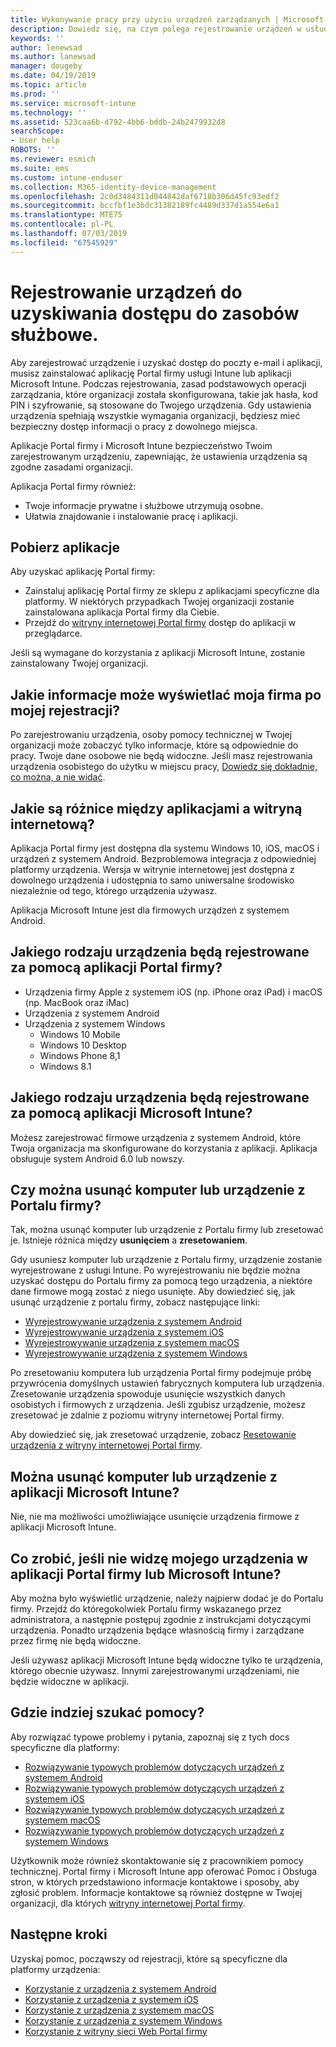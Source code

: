 ```yaml
---
title: Wykonywanie pracy przy użyciu urządzeń zarządzanych | Microsoft Docs
description: Dowiedz się, na czym polega rejestrowanie urządzeń w usłudze Intune w celu zarządzania nimi.
keywords: ''
author: lenewsad
ms.author: lanewsad
manager: dougeby
ms.date: 04/19/2019
ms.topic: article
ms.prod: ''
ms.service: microsoft-intune
ms.technology: ''
ms.assetid: 523caa6b-d792-4bb6-bddb-24b2479932d8
searchScope:
- User help
ROBOTS: ''
ms.reviewer: esmich
ms.suite: ems
ms.custom: intune-enduser
ms.collection: M365-identity-device-management
ms.openlocfilehash: 2c0d3484311d044842daf6718b306d45fc93edf2
ms.sourcegitcommit: bccfbf1e3bdc31382189fc4489d337d1a554e6a1
ms.translationtype: MTE75
ms.contentlocale: pl-PL
ms.lasthandoff: 07/03/2019
ms.locfileid: "67545929"
---
```

# <a name="enroll-device-for-access-to-work-or-school-resources"></a>Rejestrowanie urządzeń do uzyskiwania dostępu do zasobów służbowe.
Aby zarejestrować urządzenie i uzyskać dostęp do poczty e-mail i aplikacji, musisz zainstalować aplikację Portal firmy usługi Intune lub aplikacji Microsoft Intune. Podczas rejestrowania, zasad podstawowych operacji zarządzania, które organizacji została skonfigurowana, takie jak hasła, kod PIN i szyfrowanie, są stosowane do Twojego urządzenia. Gdy ustawienia urządzenia spełniają wszystkie wymagania organizacji, będziesz mieć bezpieczny dostęp informacji o pracy z dowolnego miejsca.  

Aplikacje Portal firmy i Microsoft Intune bezpieczeństwo Twoim zarejestrowanym urządzeniu, zapewniając, że ustawienia urządzenia są zgodne zasadami organizacji. 

Aplikacja Portal firmy również:  
* Twoje informacje prywatne i służbowe utrzymują osobne.  
* Ułatwia znajdowanie i instalowanie pracę i aplikacji.   

## <a name="get-the-apps"></a>Pobierz aplikacje
Aby uzyskać aplikację Portal firmy:

- Zainstaluj aplikację Portal firmy ze sklepu z aplikacjami specyficzne dla platformy. W niektórych przypadkach Twojej organizacji zostanie zainstalowana aplikacja Portal firmy dla Ciebie.  
- Przejdź do [witryny internetowej Portal firmy](https://go.microsoft.com/fwlink/?linkid=2010980) dostęp do aplikacji w przeglądarce.  

Jeśli są wymagane do korzystania z aplikacji Microsoft Intune, zostanie zainstalowany Twojej organizacji.  


## <a name="what-information-can-my-company-see-when-i-enroll"></a>Jakie informacje może wyświetlać moja firma po mojej rejestracji?
Po zarejestrowaniu urządzenia, osoby pomocy technicznej w Twojej organizacji może zobaczyć tylko informacje, które są odpowiednie do pracy. Twoje dane osobowe nie będą widoczne. Jeśli masz rejestrowania urządzenia osobistego do użytku w miejscu pracy, [Dowiedz się dokładnie, co można, a nie widać](what-info-can-your-company-see-when-you-enroll-your-device-in-intune.md).  


## <a name="whats-the-difference-between-the-apps-and-the-website"></a>Jakie są różnice między aplikacjami a witryną internetową?
Aplikacja Portal firmy jest dostępna dla systemu Windows 10, iOS, macOS i urządzeń z systemem Android. Bezproblemowa integracja z odpowiedniej platformy urządzenia. Wersja w witrynie internetowej jest dostępna z dowolnego urządzenia i udostępnia to samo uniwersalne środowisko niezależnie od tego, którego urządzenia używasz. 

Aplikacja Microsoft Intune jest dla firmowych urządzeń z systemem Android.  

## <a name="what-kind-of-devices-can-you-enroll-with-company-portal"></a>Jakiego rodzaju urządzenia będą rejestrowane za pomocą aplikacji Portal firmy?
- Urządzenia firmy Apple z systemem iOS (np. iPhone oraz iPad) i macOS (np. MacBook oraz iMac)
- Urządzenia z systemem Android
- Urządzenia z systemem Windows
    - Windows 10 Mobile
    - Windows 10 Desktop
    - Windows Phone 8,1
    - Windows 8.1

## <a name="what-kind-of-devices-can-you-enroll-with-the-microsoft-intune-app"></a>Jakiego rodzaju urządzenia będą rejestrowane za pomocą aplikacji Microsoft Intune?  
Możesz zarejestrować firmowe urządzenia z systemem Android, które Twoja organizacja ma skonfigurowane do korzystania z aplikacji. Aplikacja obsługuje system Android 6.0 lub nowszy. 

## <a name="can-you-remove-a-computer-or-device-from-the-company-portal"></a>Czy można usunąć komputer lub urządzenie z Portalu firmy?
Tak, można usunąć komputer lub urządzenie z Portalu firmy lub zresetować je. Istnieje różnica między **usunięciem** a **zresetowaniem**.

Gdy usuniesz komputer lub urządzenie z Portalu firmy, urządzenie zostanie wyrejestrowane z usługi Intune. Po wyrejestrowaniu nie będzie można uzyskać dostępu do Portalu firmy za pomocą tego urządzenia, a niektóre dane firmowe mogą zostać z niego usunięte. Aby dowiedzieć się, jak usunąć urządzenie z portalu firmy, zobacz następujące linki:  

- [Wyrejestrowywanie urządzenia z systemem Android](unenroll-your-device-from-intune-android.md)
- [Wyrejestrowywanie urządzenia z systemem iOS](unenroll-your-device-from-intune-ios.md)
- [Wyrejestrowywanie urządzenia z systemem macOS](unenroll-your-device-from-intune-macos.md)
- [Wyrejestrowywanie urządzenia z systemem Windows](unenroll-your-device-from-intune-windows.md)

Po zresetowaniu komputera lub urządzenia Portal firmy podejmuje próbę przywrócenia domyślnych ustawień fabrycznych komputera lub urządzenia. Zresetowanie urządzenia spowoduje usunięcie wszystkich danych osobistych i firmowych z urządzenia. Jeśli zgubisz urządzenie, możesz zresetować je zdalnie z poziomu witryny internetowej Portal firmy.  

Aby dowiedzieć się, jak zresetować urządzenie, zobacz [Resetowanie urządzenia z witryny internetowej Portal firmy](reset-erase-your-device-cpwebsite.md).  

## <a name="can-you-remove-a-computer-or-device-from-the-microsoft-intune-app"></a>Można usunąć komputer lub urządzenie z aplikacji Microsoft Intune?
Nie, nie ma możliwości umożliwiające usunięcie urządzenia firmowe z aplikacji Microsoft Intune.  

## <a name="what-if-i-cant-see-my-device-in-the-company-portal-or-microsoft-intune-app"></a>Co zrobić, jeśli nie widzę mojego urządzenia w aplikacji Portal firmy lub Microsoft Intune?
Aby można było wyświetlić urządzenie, należy najpierw dodać je do Portalu firmy. Przejdź do któregokolwiek Portalu firmy wskazanego przez administratora, a następnie postępuj zgodnie z instrukcjami dotyczącymi urządzenia. Ponadto urządzenia będące własnością firmy i zarządzane przez firmę nie będą widoczne.

Jeśli używasz aplikacji Microsoft Intune będą widoczne tylko te urządzenia, którego obecnie używasz. Innymi zarejestrowanymi urządzeniami, nie będzie widoczne w aplikacji.  

## <a name="where-else-can-i-go-for-help"></a>Gdzie indziej szukać pomocy?  
Aby rozwiązać typowe problemy i pytania, zapoznaj się z tych docs specyficzne dla platformy:  

- [Rozwiązywanie typowych problemów dotyczących urządzeń z systemem Android](check-compliance-on-your-device-android.md)  
- [Rozwiązywanie typowych problemów dotyczących urządzeń z systemem iOS](troubleshoot-your-device-ios.md)
- [Rozwiązywanie typowych problemów dotyczących urządzeń z systemem macOS](troubleshoot-your-device-macos.md)
- [Rozwiązywanie typowych problemów dotyczących urządzeń z systemem Windows](troubleshoot-your-device-windows.md)

Użytkownik może również skontaktowanie się z pracownikiem pomocy technicznej. Portal firmy i Microsoft Intune app oferować Pomoc i Obsługa stron, w których przedstawiono informacje kontaktowe i sposoby, aby zgłosić problem. Informacje kontaktowe są również dostępne w Twojej organizacji, dla których [witryny internetowej Portal firmy](https://go.microsoft.com/fwlink/?linkid=2010980).  

## <a name="next-steps"></a>Następne kroki  

Uzyskaj pomoc, począwszy od rejestracji, które są specyficzne dla platformy urządzenia:  

- [Korzystanie z urządzenia z systemem Android](using-your-android-device-with-intune.md)
- [Korzystanie z urządzenia z systemem iOS](using-your-ios-device-with-intune.md)
- [Korzystanie z urządzenia z systemem macOS](using-your-macos-device-with-intune.md)
- [Korzystanie z urządzenia z systemem Windows](using-your-windows-device-with-intune.md)
- [Korzystanie z witryny sieci Web Portal firmy](using-the-intune-company-portal-website.md)


